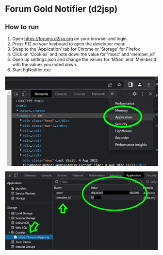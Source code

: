 ﻿# Forum Gold Notifier (d2jsp)

## How to run
1. Open https://forums.d2jsp.org on your browser and login.
2. Press F12 on your keyboard to open the developer menu.
3. Swap to the 'Application' tab for Chrome or 'Storage' for Firefox
4. Click on 'Cookies' and note down the value for 'msec' and 'member_id'
5. Open up settings.json and change the values for 'MSec' and 'MemberId' with the values you noted down.
6. Start FgNotifier.exe

![Help image 1](Images/help1.jpg)

![Help image 1](Images/help2.jpg)